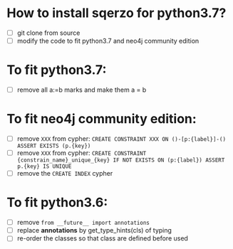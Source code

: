# How to install sqerzo for python3.7? 

- [ ] git clone from source
- [ ] modify the code to fit python3.7 and neo4j community edition

# To fit python3.7:

- [ ] remove all a:=b marks and make them a = b 

# To fit neo4j community edition: 

- [ ] remove `XXX` from cypher: `CREATE CONSTRAINT XXX ON ()-[p:{label}]-() ASSERT EXISTS (p.{key})`
- [ ] remove `XXX` from cypher: `CREATE CONSTRAINT {constrain_name}_unique_{key} IF NOT EXISTS ON (p:{label}) ASSERT p.{key} IS UNIQUE`
- [ ] remove the `CREATE INDEX` cypher

# To fit python3.6: 

- [ ] remove `from __future__ import annotations`
- [ ] replace __annotations__ by get_type_hints(cls) of typing
- [ ] re-order the classes so that class are defined before used
